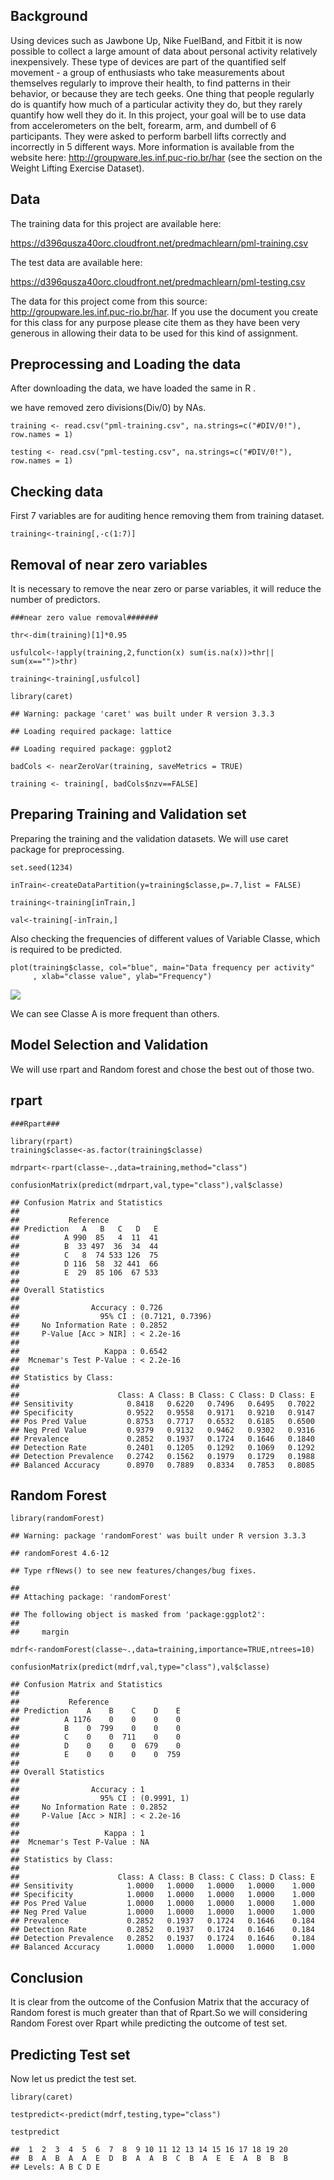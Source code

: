 Background
----------

Using devices such as Jawbone Up, Nike FuelBand, and Fitbit it is now
possible to collect a large amount of data about personal activity
relatively inexpensively. These type of devices are part of the
quantified self movement - a group of enthusiasts who take measurements
about themselves regularly to improve their health, to find patterns in
their behavior, or because they are tech geeks. One thing that people
regularly do is quantify how much of a particular activity they do, but
they rarely quantify how well they do it. In this project, your goal
will be to use data from accelerometers on the belt, forearm, arm, and
dumbell of 6 participants. They were asked to perform barbell lifts
correctly and incorrectly in 5 different ways. More information is
available from the website here:
<http://groupware.les.inf.puc-rio.br/har> (see the section on the Weight
Lifting Exercise Dataset).

Data
----

The training data for this project are available here:

<https://d396qusza40orc.cloudfront.net/predmachlearn/pml-training.csv>

The test data are available here:

<https://d396qusza40orc.cloudfront.net/predmachlearn/pml-testing.csv>

The data for this project come from this source:
<http://groupware.les.inf.puc-rio.br/har>. If you use the document you
create for this class for any purpose please cite them as they have been
very generous in allowing their data to be used for this kind of
assignment.

Preprocessing and Loading the data
----------------------------------

After downloading the data, we have loaded the same in R .

we have removed zero divisions(Div/0) by NAs.

    training <- read.csv("pml-training.csv", na.strings=c("#DIV/0!"), row.names = 1)

    testing <- read.csv("pml-testing.csv", na.strings=c("#DIV/0!"), row.names = 1)

Checking data
-------------

First 7 variables are for auditing hence removing them from training
dataset.

    training<-training[,-c(1:7)]

Removal of near zero variables
------------------------------

It is necessary to remove the near zero or parse variables, it will
reduce the number of predictors.

    ###near zero value removal#######

    thr<-dim(training)[1]*0.95

    usfulcol<-!apply(training,2,function(x) sum(is.na(x))>thr|| sum(x=="")>thr)

    training<-training[,usfulcol]

    library(caret)

    ## Warning: package 'caret' was built under R version 3.3.3

    ## Loading required package: lattice

    ## Loading required package: ggplot2

    badCols <- nearZeroVar(training, saveMetrics = TRUE)

    training <- training[, badCols$nzv==FALSE]

Preparing Training and Validation set
-------------------------------------

Preparing the training and the validation datasets. We will use caret
package for preprocessing.

    set.seed(1234)

    inTrain<-createDataPartition(y=training$classe,p=.7,list = FALSE)

    training<-training[inTrain,]

    val<-training[-inTrain,]

Also checking the frequencies of different values of Variable Classe,
which is required to be predicted.

    plot(training$classe, col="blue", main="Data frequency per activity"
         , xlab="classe value", ylab="Frequency")

![](Machine_Learning_Assignment_files/figure-markdown_strict/unnamed-chunk-5-1.png)

We can see Classe A is more frequent than others.

Model Selection and Validation
------------------------------

We will use rpart and Random forest and chose the best out of those two.

rpart
-----

    ###Rpart###

    library(rpart)
    training$classe<-as.factor(training$classe)

    mdrpart<-rpart(classe~.,data=training,method="class")

    confusionMatrix(predict(mdrpart,val,type="class"),val$classe)

    ## Confusion Matrix and Statistics
    ## 
    ##           Reference
    ## Prediction   A   B   C   D   E
    ##          A 990  85   4  11  41
    ##          B  33 497  36  34  44
    ##          C   8  74 533 126  75
    ##          D 116  58  32 441  66
    ##          E  29  85 106  67 533
    ## 
    ## Overall Statistics
    ##                                           
    ##                Accuracy : 0.726           
    ##                  95% CI : (0.7121, 0.7396)
    ##     No Information Rate : 0.2852          
    ##     P-Value [Acc > NIR] : < 2.2e-16       
    ##                                           
    ##                   Kappa : 0.6542          
    ##  Mcnemar's Test P-Value : < 2.2e-16       
    ## 
    ## Statistics by Class:
    ## 
    ##                      Class: A Class: B Class: C Class: D Class: E
    ## Sensitivity            0.8418   0.6220   0.7496   0.6495   0.7022
    ## Specificity            0.9522   0.9558   0.9171   0.9210   0.9147
    ## Pos Pred Value         0.8753   0.7717   0.6532   0.6185   0.6500
    ## Neg Pred Value         0.9379   0.9132   0.9462   0.9302   0.9316
    ## Prevalence             0.2852   0.1937   0.1724   0.1646   0.1840
    ## Detection Rate         0.2401   0.1205   0.1292   0.1069   0.1292
    ## Detection Prevalence   0.2742   0.1562   0.1979   0.1729   0.1988
    ## Balanced Accuracy      0.8970   0.7889   0.8334   0.7853   0.8085

Random Forest
-------------

    library(randomForest)

    ## Warning: package 'randomForest' was built under R version 3.3.3

    ## randomForest 4.6-12

    ## Type rfNews() to see new features/changes/bug fixes.

    ## 
    ## Attaching package: 'randomForest'

    ## The following object is masked from 'package:ggplot2':
    ## 
    ##     margin

    mdrf<-randomForest(classe~.,data=training,importance=TRUE,ntrees=10)

    confusionMatrix(predict(mdrf,val,type="class"),val$classe)

    ## Confusion Matrix and Statistics
    ## 
    ##           Reference
    ## Prediction    A    B    C    D    E
    ##          A 1176    0    0    0    0
    ##          B    0  799    0    0    0
    ##          C    0    0  711    0    0
    ##          D    0    0    0  679    0
    ##          E    0    0    0    0  759
    ## 
    ## Overall Statistics
    ##                                      
    ##                Accuracy : 1          
    ##                  95% CI : (0.9991, 1)
    ##     No Information Rate : 0.2852     
    ##     P-Value [Acc > NIR] : < 2.2e-16  
    ##                                      
    ##                   Kappa : 1          
    ##  Mcnemar's Test P-Value : NA         
    ## 
    ## Statistics by Class:
    ## 
    ##                      Class: A Class: B Class: C Class: D Class: E
    ## Sensitivity            1.0000   1.0000   1.0000   1.0000    1.000
    ## Specificity            1.0000   1.0000   1.0000   1.0000    1.000
    ## Pos Pred Value         1.0000   1.0000   1.0000   1.0000    1.000
    ## Neg Pred Value         1.0000   1.0000   1.0000   1.0000    1.000
    ## Prevalence             0.2852   0.1937   0.1724   0.1646    0.184
    ## Detection Rate         0.2852   0.1937   0.1724   0.1646    0.184
    ## Detection Prevalence   0.2852   0.1937   0.1724   0.1646    0.184
    ## Balanced Accuracy      1.0000   1.0000   1.0000   1.0000    1.000

Conclusion
----------

It is clear from the outcome of the Confusion Matrix that the accuracy
of Random forest is much greater than that of Rpart.So we will
considering Random Forest over Rpart while predicting the outcome of
test set.

Predicting Test set
-------------------

Now let us predict the test set.

    library(caret)

    testpredict<-predict(mdrf,testing,type="class")

    testpredict

    ##  1  2  3  4  5  6  7  8  9 10 11 12 13 14 15 16 17 18 19 20 
    ##  B  A  B  A  A  E  D  B  A  A  B  C  B  A  E  E  A  B  B  B 
    ## Levels: A B C D E
